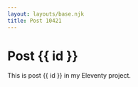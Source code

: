 ```yaml
---
layout: layouts/base.njk
title: Post 10421
---
```


# Post {{ id }}

This is post {{ id }} in my Eleventy project.
